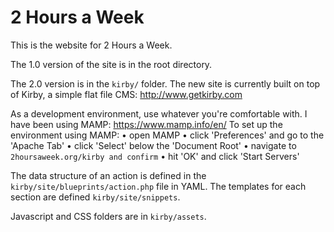 2 Hours a Week
==============

This is the website for 2 Hours a Week.

The 1.0 version of the site is in the root directory.

The 2.0 version is in the  `kirby/` folder.
The new site is currently built on top of Kirby, a simple flat file CMS: http://www.getkirby.com

As a development environment, use whatever you're comfortable with. I have been using MAMP: https://www.mamp.info/en/
To set up the environment using MAMP: 
• open MAMP 
• click 'Preferences' and go to the 'Apache Tab'
• click 'Select' below the 'Document Root' 
• navigate to `2hoursaweek.org/kirby and confirm`
• hit 'OK' and click 'Start Servers'

The data structure of an action is defined in the `kirby/site/blueprints/action.php` file in YAML.
The templates for each section are defined `kirby/site/snippets`.

Javascript and CSS folders are in `kirby/assets`.

